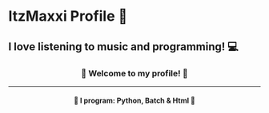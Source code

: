 # ItzMaxxi Profile 💮
## I love listening to music and programming! 💻


<div align="middle" alt="card">
  <h3> 🍥 Welcome to my profile! 🍥 </h3>
  <hr>
  <h4> 🔮 I program: <b>Python, Batch & Html</b> 🔮</h4>
</div>


